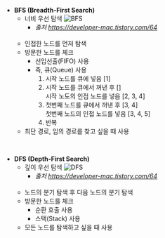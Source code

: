 - **BFS (Breadth-First Search)**<br>
    - 너비 우선 탐색
    ![BFS](https://upload.wikimedia.org/wikipedia/commons/5/5d/Breadth-First-Search-Algorithm.gif)
        - *출처 https://developer-mac.tistory.com/64*
    <br><br>
    - 인접한 노드를 먼저 탐색
    - 방문한 노드를 체크
        - 선입선출(FIFO) 사용
        - 즉, 큐(Queue) 사용
            1. 시작 노드를 큐에 넣음 [1]
            2. 시작 노드를 큐에서 꺼낸 후 []<br>
            시작 노도의 인접 노드를 넣음 [2, 3, 4]
            3. 첫번째 노드를 큐에서 꺼낸 후 [3, 4]<br>
            첫번째 노드의 인접 노드를 넣음 [3, 4, 5]
            4. 반복
    - 최단 경로, 임의 경로를 찾고 싶을 때 사용

<br>

- **DFS (Depth-First Search)**<br>
    - 깊이 우선 탐색
    ![DFS](https://upload.wikimedia.org/wikipedia/commons/7/7f/Depth-First-Search.gif)
        - *출처 https://developer-mac.tistory.com/64*
    <br><br>
    - 노드의 분기 탐색 후 다음 노드의 분기 탐색
    - 방문한 노드를 체크
        - 순환 호출 사용
        - 스택(Stack) 사용
    - 모든 노드를 탐색하고 싶을 때 사용
    